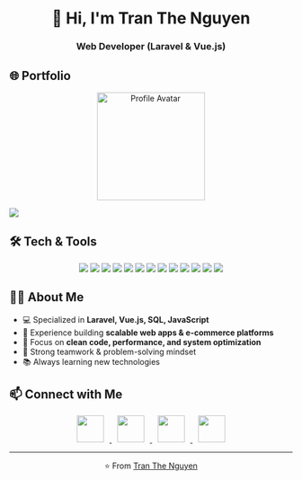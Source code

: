 <!-- Profile README for Tran The Nguyen -->

<h1 align="center">👋 Hi, I'm Tran The Nguyen</h1>
<h3 align="center">Web Developer (Laravel & Vue.js)</h3>

## 🌐 Portfolio
<p align="center">
  <p align="center"> <img width="192" height="192" alt="Profile Avatar" src="https://github.com/user-attachments/assets/5e736d5d-2959-421f-b249-09aae93fdf51" /> </p>
  <a href="https://devtrails.io.vn/" target="_blank">
    <img src="https://img.shields.io/badge/🌐%20Visit%20My%20Portfolio-06B6D4?style=for-the-badge&logo=vercel&logoColor=fff"/>
  </a>
</p>

## 🛠️ Tech & Tools
<p align="center">
  <!-- Frontend -->
  <img src="https://img.shields.io/badge/HTML5-E34F26?style=for-the-badge&logo=html5&logoColor=fff"/>
  <img src="https://img.shields.io/badge/CSS3-1572B6?style=for-the-badge&logo=css3&logoColor=fff"/>
  <img src="https://img.shields.io/badge/Sass-CC6699?style=for-the-badge&logo=sass&logoColor=fff"/>
  <img src="https://img.shields.io/badge/Bootstrap-7952B3?style=for-the-badge&logo=bootstrap&logoColor=fff"/>
  <img src="https://img.shields.io/badge/Tailwind_CSS-06B6D4?style=for-the-badge&logo=tailwindcss&logoColor=fff"/>
  <img src="https://img.shields.io/badge/JavaScript-F7DF1E?style=for-the-badge&logo=javascript&logoColor=000"/>
  <img src="https://img.shields.io/badge/Vue.js-35495E?style=for-the-badge&logo=vuedotjs&logoColor=4FC08D"/>
  
  <!-- Backend -->
  <img src="https://img.shields.io/badge/PHP-777BB4?style=for-the-badge&logo=php&logoColor=fff"/>
  <img src="https://img.shields.io/badge/Laravel-FF2D20?style=for-the-badge&logo=laravel&logoColor=fff"/>
  <img src="https://img.shields.io/badge/Livewire-4E56A6?style=for-the-badge&logo=livewire&logoColor=fff"/>
  
  <!-- Tools & Design -->
  <img src="https://img.shields.io/badge/Git-F05032?style=for-the-badge&logo=git&logoColor=fff"/>
  <img src="https://img.shields.io/badge/VS%20Code-007ACC?style=for-the-badge&logo=visualstudiocode&logoColor=fff"/>
  <img src="https://img.shields.io/badge/Figma-F24E1E?style=for-the-badge&logo=figma&logoColor=fff"/>
</p>

## 👨‍💻 About Me
- 💻 Specialized in **Laravel, Vue.js, SQL, JavaScript**  
- 🚀 Experience building **scalable web apps & e-commerce platforms**  
- 🔧 Focus on **clean code, performance, and system optimization**  
- 🤝 Strong teamwork & problem-solving mindset  
- 📚 Always learning new technologies  

## 📫 Connect with Me
<div align="center">
  <a href="https://www.facebook.com/thenguyennn">
    <img src="https://cdn-icons-png.flaticon.com/512/733/733547.png" width="48" hspace="10"/>
  </a>
  <a href="https://zalo.me/">
    <img src="https://upload.wikimedia.org/wikipedia/commons/9/91/Icon_of_Zalo.svg" width="48" hspace="10"/>
  </a>
  <a href="https://www.linkedin.com/in/thenguyennn/">
    <img src="https://cdn-icons-png.flaticon.com/512/174/174857.png" width="48" hspace="10"/>
  </a>
  <a href="mailto:t.thenguyen27@gmail.com">
    <img src="https://cdn-icons-png.flaticon.com/512/732/732200.png" width="48" hspace="10"/>
  </a>
</div>

---

<p align="center">
  ⭐️ From <a href="https://github.com/thenguyen27">Tran The Nguyen</a>
</p>
